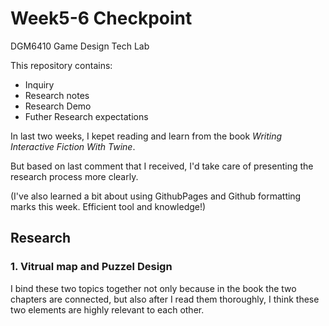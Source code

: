 # Week5-6 Checkpoint

DGM6410 Game Design Tech Lab

This repository contains:


-  Inquiry
-  Research notes
-  Research Demo
-  Futher Research expectations

In last two weeks, I kepet reading and learn from the book *Writing Interactive Fiction With Twine*. 

But based on last comment that I received, I'd take care of presenting the research process more clearly.

(I've also learned a bit about using GithubPages and Github formatting marks this week. Efficient tool and knowledge!)

## Research

### 1. Vitrual map and Puzzel Design 
I bind these two topics together not only because in the book the two chapters are connected, but also after I read them thoroughly, I think these two elements are highly relevant to each other.




